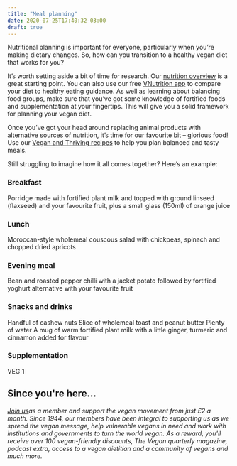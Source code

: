 ```yaml
---
title: "Meal planning"
date: 2020-07-25T17:40:32-03:00
draft: true
---
```

Nutritional planning is important for everyone, particularly when you’re making dietary changes. So, how can you transition to a healthy vegan diet that works for you?

It’s worth setting aside a bit of time for research. Our [nutrition overview](https://www.vegansociety.com/resources/nutrition-and-health/nutrition-overview) is a great starting point. You can also use our free [VNutrition app](https://www.vegansociety.com/whats-new/blog/introducing-vnutrition) to compare your diet to healthy eating guidance. As well as learning about balancing food groups, make sure that you’ve got some knowledge of fortified foods and supplementation at your fingertips. This will give you a solid framework for planning your vegan diet.

Once you’ve got your head around replacing animal products with alternative sources of nutrition, it’s time for our favourite bit – glorious food! Use our [Vegan and Thriving recipes](https://www.vegansociety.com/take-action/campaigns/vegan-thriving/vegan-thriving-recipes) to help you plan balanced and tasty meals.

Still struggling to imagine how it all comes together? Here’s an example:

### Breakfast

Porridge made with fortified plant milk and topped with ground linseed (flaxseed) and your favourite fruit, plus a small glass (150ml) of orange juice

### Lunch

Moroccan-style wholemeal couscous salad with chickpeas, spinach and chopped dried apricots

### Evening meal

Bean and roasted pepper chilli with a jacket potato followed by fortified yoghurt alternative with your favourite fruit

### Snacks and drinks

Handful of cashew nuts
Slice of wholemeal toast and peanut butter
Plenty of water
A mug of warm fortified plant milk with a little ginger, turmeric and cinnamon added for flavour

### Supplementation

VEG 1

## Since you're here...

*[Join us](https://www.vegansociety.com/get-involved/membership)as a member and support the vegan movement from just £2 a month. Since 1944, our members have been integral to supporting us as we spread the vegan message, help vulnerable vegans in need and work with institutions and governments to turn the world vegan. As a reward, you'll receive over 100 vegan-friendly discounts, The Vegan quarterly magazine, podcast extra, access to a vegan dietitian and a community of vegans and much more.*
